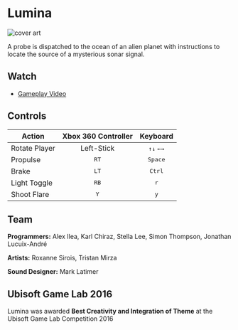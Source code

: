 # Lumina

![cover art](https://cloud.githubusercontent.com/assets/10332234/19215375/1fd38a7a-8d51-11e6-982c-76909842651b.jpg)

A probe is dispatched to the ocean of an alien planet with instructions to locate the source of a mysterious sonar signal.

## Watch
* [Gameplay Video](https://vimeo.com/186107760)

## Controls
| Action        | Xbox 360 Controller | Keyboard                  |
| ------------- |:-------------------:| :------------------------:|
| Rotate Player | Left-Stick          | <kbd>&#8593;</kbd><kbd>&#8595;</kbd> <kbd>&#8592;</kbd><kbd>&#8594;</kbd>|
| Propulse      | <kbd>RT</kbd>       | <kbd>Space</kbd>          |
| Brake  	| <kbd>LT</kbd>       | <kbd>Ctrl</kbd>           |
| Light Toggle  | <kbd>RB</kbd>       | <kbd>r</kbd>              |
| Shoot Flare   | <kbd>Y</kbd>        | <kbd>y</kbd>              |

## Team
**Programmers:** Alex Ilea, Karl Chiraz, Stella Lee, Simon Thompson, Jonathan Lucuix-André

**Artists:** Roxanne Sirois, Tristan Mirza

**Sound Designer:** Mark Latimer

## Ubisoft Game Lab 2016
Lumina was awarded **Best Creativity and Integration of Theme** at the Ubisoft Game Lab Competition 2016
